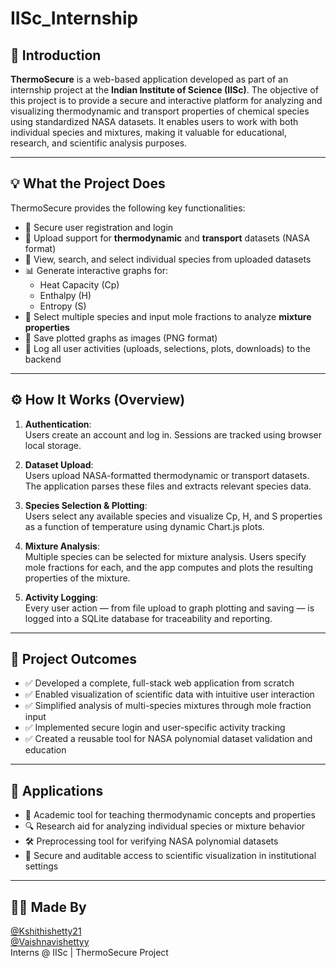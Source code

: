 # IISc_Internship
## 🔰 Introduction

**ThermoSecure** is a web-based application developed as part of an internship project at the **Indian Institute of Science (IISc)**. The objective of this project is to provide a secure and interactive platform for analyzing and visualizing thermodynamic and transport properties of chemical species using standardized NASA datasets. It enables users to work with both individual species and mixtures, making it valuable for educational, research, and scientific analysis purposes.

---

## 💡 What the Project Does

ThermoSecure provides the following key functionalities:

- 🔐 Secure user registration and login
- 📂 Upload support for **thermodynamic** and **transport** datasets (NASA format)
- 🔬 View, search, and select individual species from uploaded datasets
- 📊 Generate interactive graphs for:
  - Heat Capacity (Cp)
  - Enthalpy (H)
  - Entropy (S)
- 🧪 Select multiple species and input mole fractions to analyze **mixture properties**
- 💾 Save plotted graphs as images (PNG format)
- 📌 Log all user activities (uploads, selections, plots, downloads) to the backend

---

## ⚙️ How It Works (Overview)

1. **Authentication**:  
   Users create an account and log in. Sessions are tracked using browser local storage.

2. **Dataset Upload**:  
   Users upload NASA-formatted thermodynamic or transport datasets. The application parses these files and extracts relevant species data.

3. **Species Selection & Plotting**:  
   Users select any available species and visualize Cp, H, and S properties as a function of temperature using dynamic Chart.js plots.

4. **Mixture Analysis**:  
   Multiple species can be selected for mixture analysis. Users specify mole fractions for each, and the app computes and plots the resulting properties of the mixture.

5. **Activity Logging**:  
   Every user action — from file upload to graph plotting and saving — is logged into a SQLite database for traceability and reporting.

---

## 🎯 Project Outcomes

- ✅ Developed a complete, full-stack web application from scratch
- ✅ Enabled visualization of scientific data with intuitive user interaction
- ✅ Simplified analysis of multi-species mixtures through mole fraction input
- ✅ Implemented secure login and user-specific activity tracking
- ✅ Created a reusable tool for NASA polynomial dataset validation and education

---

## 🧪 Applications

- 🏫 Academic tool for teaching thermodynamic concepts and properties
- 🔍 Research aid for analyzing individual species or mixture behavior
- 🛠 Preprocessing tool for verifying NASA polynomial datasets
- 🔐 Secure and auditable access to scientific visualization in institutional settings

---

## 👩‍💻 Made By

[@Kshithishetty21](https://github.com/Kshithishetty21)  
[@Vaishnavishettyy](https://github.com/Vaishnavishettyy)  
Interns @ IISc | ThermoSecure Project
